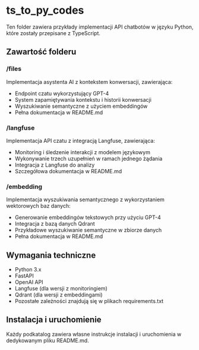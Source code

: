# ts_to_py_codes

Ten folder zawiera przykłady implementacji API chatbotów w języku Python, które zostały przepisane z TypeScript.

## Zawartość folderu

### /files
Implementacja asystenta AI z kontekstem konwersacji, zawierająca:
- Endpoint czatu wykorzystujący GPT-4
- System zapamiętywania kontekstu i historii konwersacji
- Wyszukiwanie semantyczne z użyciem embeddingów
- Pełna dokumentacja w README.md

### /langfuse
Implementacja API czatu z integracją Langfuse, zawierająca:
- Monitoring i śledzenie interakcji z modelem językowym
- Wykonywanie trzech uzupełnień w ramach jednego żądania
- Integracja z Langfuse do analizy
- Szczegółowa dokumentacja w README.md

### /embedding
Implementacja wyszukiwania semantycznego z wykorzystaniem wektorowych baz danych:
- Generowanie embeddingów tekstowych przy użyciu GPT-4
- Integracja z bazą danych Qdrant
- Przykładowe wyszukiwanie semantyczne w zbiorze danych
- Pełna dokumentacja w README.md

## Wymagania techniczne
- Python 3.x
- FastAPI
- OpenAI API
- Langfuse (dla wersji z monitoringiem)
- Qdrant (dla wersji z embeddingami)
- Pozostałe zależności znajdują się w plikach requirements.txt

## Instalacja i uruchomienie
Każdy podkatalog zawiera własne instrukcje instalacji i uruchomienia w dedykowanym pliku README.md.
